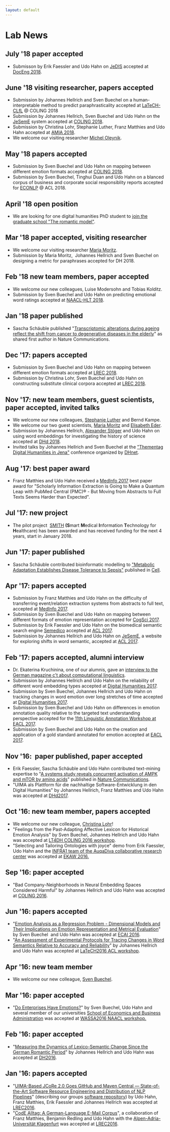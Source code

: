 ```yaml
---
layout: default
---
```

# Lab News

## July '18 paper accepted
* Submisson by Erik Faessler and Udo Hahn on [JeDIS](https://github.com/JULIELab/jedis) accepted at [DocEng 2018](https://doceng.org/doceng2018/index). 

## June '18 visiting researcher, papers accepted
* Submission by Johannes Hellrich and Sven Buechel on a human-interpretable method to predict paraphrasticality accepted at [LaTeCH-CLfL](https://sighum.wordpress.com/events/latech-clfl-2018/) @ COLING 2018
* Submission by Johannes Hellrich, Sven Buechel and Udo Hahn on the [JeSemE](http://jeseme.org) system accepted at [COLING 2018](http://coling2018.org/).
* Submission by Christina Lohr, Stephanie Luther, Franz Matthies and Udo Hahn accepted at [AMIA 2018](https://www.amia.org/amia2018).
* We welcome our visiting researcher [Michel Oleynik](https://scholar.google.com/citations?user=2h4EEtIAAAAJ&hl=en).

## May '18 papers accepted
* Submission by Sven Buechel and Udo Hahn on mapping between different emotion formats accepted at [COLING 2018](http://coling2018.org/).
* Submission by Sven Buechel, Tinghui Duan and Udo Hahn on a blanced corpus of business and corporate social responsiblity reports accepted for [ECONLP](/econlp2018.html) @ ACL 2018.

## April '18 open position

* We are looking for one digital humanities PhD student to [join the graduate school "The romantic model"](/downloads/jobs/Stellenausschreibung_Computerlinguistik_2018_04_15_UH_pdf.pdf).

## Mar '18 paper accepted, visiting researcher

* We welcome our visiting researcher [Maria Moritz](http://www.etrap.eu/thesis-students/).
* Submission by Maria Moritz,  Johannes Hellrich and Sven Buechel on designing a metric for paraphrases accepted for DH 2018.

## Feb '18 new team members, paper accepted

* We welcome our new colleagues, Luise Modersohn and Tobias Kolditz.
* Submission by Sven Buechel and Udo Hahn on predicting emotional word ratings accepted at [NAACL-HLT 2018](http://naacl2018.org/).

## Jan '18 paper published

* Sascha Schäuble published "[Transcriptomic alterations during ageing reflect the shift from cancer to degenerative diseases in the elderly](https://www.nature.com/articles/s41467-017-02395-2)" as shared first author in Nature Communications.

## Dec '17: papers accepted

* Submission by Sven Buechel and Udo Hahn on mapping between different emotion formats accepted at [LREC 2018](http://lrec2018.lrec-conf.org/en/).
* Submission by Christina Lohr, Sven Buechel and Udo Hahn on constructing substitute clinical corpora accepted at [LREC 2018](http://lrec2018.lrec-conf.org/en/).

## Nov '17: new team members, guest scientists, paper accepted, invited talks

* We welcome our new colleagues, [Stephanie Luther](/Staff/Luther/Stephanie+Luther.md) and Bernd Kampe.
* We welcome our two guest scientists, [Maria Moritz](http://www.etrap.eu/thesis-students/) and [Elisabeth Eder](https://www.aau.at/team/eder-elisabeth/).
* Submission by Johannes Hellrich, [Alexander Stöger](http://www.modellromantik.uni-jena.de/index.php/beteiligte/kollegiatinnen/alexander-stoger/?lang=de) and Udo Hahn on using word embeddings for investigating the history of science accepted at [DHd 2018](http://dhd2018.uni-koeln.de/).
* Invited talks by Johannes Hellrich and Sven Buechel at the ["Thementag Digital Humanities in Jena"](https://www.db-thueringen.de/receive/dbt_mods_00033310) conference organized by [DHnet](http://dhnet.uni-jena.de/index.php?id=124).

## Aug '17: best paper award

* Franz Matthies and Udo Hahn received a [MedInfo 2017](http://medinfo2017.medmeeting.org/en) best paper award for "Scholarly Information Extraction is Going to Make a Quantum Leap with PubMed Central (PMC)® - But Moving from Abstracts to Full Texts Seems Harder than Expected".

## Jul '17: new project

* The pilot project  [SMITH](http://www.smith.care/ "SMITH") **(S**mart **M**edical **I**nformation **T**echnology for **H**ealthcare) has been awarded and has received funding for the next 4 years, start in January 2018.

## Jun '17: paper published

* Sascha Schäuble contributed bioinformatic modelling to ["Metabolic Adaptation Establishes Disease Tolerance to Sepsis"](http://www.cell.com/cell/fulltext/S0092-8674(17)30592-5) published in [Cell](http://www.cell.com/cell/home).

## Apr '17: papers accepted

* Submission by Franz Matthies and Udo Hahn on the difficulty of transferring event/relation extraction systems from abstracts to full text, accepted at [MedInfo 2017](http://medinfo2017.medmeeting.org/en).
* Submission by Sven Buechel and Udo Hahn on mapping between different formats of emotion representation accepted for [CogSci 2017](http://www.cognitivesciencesociety.org/conference/cogsci2017/).
* Submission by Erik Faessler and Udo Hahn on the biomedical semantic search engine [Semedico](http://semedico.org/) accepted at [ACL 2017](http://acl2017.org).
* Submission by Johannes Hellrich and Udo Hahn on [JeSemE](http://jeseme.org/), a website for exploring shifts in word semantic, accepted at [ACL 2017](http://acl2017.org).

## Feb '17: papers accepted, alumni interview

* Dr. Ekaterina Kruchinina, one of our alumnis, gave an [interview to the German magazine c't about computational linguistics](https://www.heise.de/ct/ausgabe/2017-4-Ein-Job-an-der-Schnittstelle-von-Mensch-und-Maschine-3612795.html).
* Submission by Johannes Hellrich and Udo Hahn on the reliability of different word embedding types accepted at [Digital Humanities 2017](https://dh2017.adho.org).
* Submission by Sven Buechel, Johannes Hellrich and Udo Hahn on tracking changes in word emotion over long stretches of time accepted at [Digital Humanities 2017](https://dh2017.adho.org).
* Submission by Sven Buechel and Udo Hahn on differences in emotion annotation quality relative to the targeted text understanding perspective accepted for the [11th Linguistic Annotation Workshop at EACL 2017](https://sigann.github.io/LAW-XI-2017/).
* Submission by Sven Buechel and Udo Hahn on the creation and application of a gold standard annotated for emotion accepted at [EACL 2017](http://eacl2017.org).

## Nov '16:  paper published, paper accepted

* Erik Faessler, Sascha Schäuble and Udo Hahn contributed text-mining expertise to "[A systems study reveals concurrent activation of AMPK and mTOR by amino acids](http://www.nature.com/articles/ncomms13254)" published in [Nature Communications](http://www.nature.com/ncomms/).
* "UIMA als Plattform für die nachhaltige Software-Entwicklung in den Digital Humanities" by Johannes Hellrich, Franz Matthies and Udo Hahn was accepted at [DHd2017](http://www.dhd2017.ch).

## Oct '16: new team member, papers accepted

* We welcome our new colleague, [Christina Lohr](/Staff/Lohr/Christina+Lohr.md)!
* "Feelings from the Past-Adapting Affective Lexicon for Historical Emotion Analysis" by Sven Buechel, Johannes Hellrich and Udo Hahn was accepted at [LT4DH COLING 2016 workshop](https://www.clarin-d.net/en/current-issues/lt4dh).
* "Selecting and Tailoring Ontologies with joyce" demo from Erik Faessler, Udo Hahn and the [INFRA1 team of the AuqaDiva collaborative research center](http://www.aquadiva.uni-jena.de/Projects/INFRA1.html) was accepted at [EKAW 2016.](http://ekaw2016.cs.unibo.it)

## Sep '16: paper accepted

* "Bad Company-Neighborhoods in Neural Embedding Spaces Considered Harmful" by Johannes Hellrich and Udo Hahn was accepted at [COLING 2016](http://coling2016.anlp.jp/).

## Jun '16: papers accepted

* "[Emotion Analysis as a Regression Problem - Dimensional Models and Their Implications on Emotion Representation and Metrical Evaluation](http://ebooks.iospress.nl/volumearticle/44864)" by Sven Buechel  and Udo Hahn was accepted at [ECAI 2016](http://www.ecai2016.org/).
* "[An Assessment of Experimental Protocols for Tracing Changes in Word Semantics Relative to Accuracy and Reliability](http://aclweb.org/anthology/W/W16/W16-2114.pdf)" by Johannes Hellrich and Udo Hahn was accepted at [LaTeCH2016 ACL workshop](https://sighum.wordpress.com/events/latech-2016/).

## Apr '16: new team member

* We welcome our new colleague, [Sven Buechel](/Staff/Buechel/Sven+Buechel.md).

## Mar '16: paper accepted

* "[Do Enterprises Have Emotions?](http://anthology.aclweb.org/W/W16/W16-0423.pdf)" by Sven Buechel, Udo Hahn and several member of our universities [School of Economics and Business Administration](http://www.orga.uni-jena.de/) was accepted at [WASSA2016 NAACL workshop.](http://optima.jrc.it/wassa2016/)

## Feb '16: paper accepted

* "[Measuring the Dynamics of Lexico-Semantic Change Since the German Romantic Period](http://dh2016.adho.org/abstracts/144)" by Johannes Hellrich and Udo Hahn was accepted at [DH2016](http://dh2016.adho.org/).

## Jan '16: papers accepted

* "[UIMA-Based JCoRe 2.0 Goes GitHub and Maven Central ― State-of-the-Art Software Resource Engineering and Distribution of NLP
Pipelines](http://www.lrec-conf.org/proceedings/lrec2016/pdf/774_Paper.pdf)" (describing our groups [software repository](/Resources/JCoRe.md)) by Udo Hahn, Franz Matthies, Erik Faessler and Johannes Hellrich was accepted at [LREC2016](http://lrec2016.lrec-conf.org/en/).
* "[CodE Alltag: A German-Language E-Mail Corpus](http://www.lrec-conf.org/proceedings/lrec2016/pdf/1120_Paper.pdf)", a collaboration of Franz Matthies, Benjamin Redling and Udo Hahn with the [Alpen-Adria-Universität Klagenfurt](http://www.uni-klu.ac.at/germ/inhalt/1.htm) was accepted at [LREC2016](http://lrec2016.lrec-conf.org/en/).
